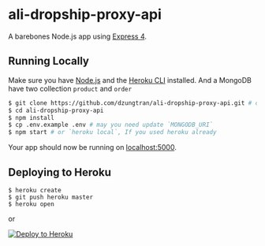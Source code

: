 # ali-dropship-proxy-api

A barebones Node.js app using [Express 4](http://expressjs.com/).

## Running Locally

Make sure you have [Node.js](http://nodejs.org/) and the [Heroku CLI](https://cli.heroku.com/) installed.
And a MongoDB have two collection `product` and `order`

```sh
$ git clone https://github.com/dzungtran/ali-dropship-proxy-api.git # or clone your own fork
$ cd ali-dropship-proxy-api
$ npm install
$ cp .env.example .env # may you need update `MONGODB_URI`
$ npm start # or `heroku local`, If you used heroku already
```

Your app should now be running on [localhost:5000](http://localhost:5000/).

## Deploying to Heroku

```
$ heroku create
$ git push heroku master
$ heroku open
```
or

[![Deploy to Heroku](https://www.herokucdn.com/deploy/button.png)](https://heroku.com/deploy)